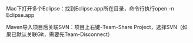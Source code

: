 Mac下打开多个Eclipse：找到Eclipse.app所在目录，命令行执行open -n Eclipse.app

Maven导入项目后关联SVN：项目上右键-Team-Share Project，选择SVN（如果已默认关联Git，需要先Team-Disconnect）

